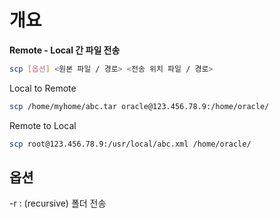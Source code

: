 # 개요

**Remote - Local 간 파일 전송**

```bash
scp [옵션] <원본 파일 / 경로> <전송 위치 파일 / 경로>
```

Local to Remote

```bash
scp /home/myhome/abc.tar oracle@123.456.78.9:/home/oracle/
```

Remote to Local

```bash
scp root@123.456.78.9:/usr/local/abc.xml /home/oracle/
```

## 옵션

-r : (recursive) 폴더 전송
